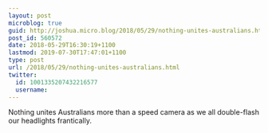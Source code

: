 ```yaml
---
layout: post
microblog: true
guid: http://joshua.micro.blog/2018/05/29/nothing-unites-australians.html
post_id: 560572
date: 2018-05-29T16:30:19+1100
lastmod: 2019-07-30T17:47:01+1100
type: post
url: /2018/05/29/nothing-unites-australians.html
twitter:
  id: 1001335207432216577
  username: 
---
```

Nothing unites Australians more than a speed camera as we all double-flash our headlights frantically.
